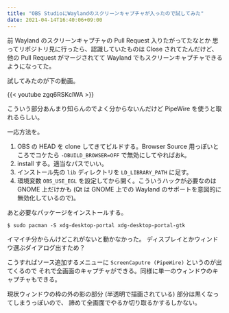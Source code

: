 ```yaml
---
title: "OBS StudioにWaylandのスクリーンキャプチャが入ったので試してみた"
date: 2021-04-14T16:40:06+09:00
---
```


前 Wayland のスクリーンキャプチャの Pull Request 入りたがってたなとか
思ってリポジトリ見に行ったら、認識していたものは Close されてたんだけど、
他の Pull Request がマージされてて Wayland でもスクリーンキャプチャできるようになってた。

試してみたのが下の動画。

{{< youtube zgq6RSKclWA >}}

こういう部分あんまり知らんのでよく分からないんだけど PipeWire を使うと取れるらしい。

一応方法を。

1. OBS の HEAD を clone してきてビルドする。Browser Source 用っぽいところでコケたら
    `-DBUILD_BROWSER=OFF` で無効にしてやればおk。
1. install する。適当なパスでいい。
1. インストール先の `lib` ディレクトリを `LD_LIBRARY_PATH` に足す。
1. 環境変数 `OBS_USE_EGL` を設定してから開く。こういうハックが必要なのは GNOME 上だけかも
    (Qt は GNOME 上での Wayland のサポートを意図的に無効化しているので)。

あと必要なパッケージをインストールする。

```plaintext
$ sudo pacman -S xdg-desktop-portal xdg-desktop-portal-gtk
```

イマイチ分からんけどこれがないと動かなかった。
ディスプレイとかウィンドウ選ぶダイアログ出すため？

こうすればソース追加するメニューに `ScreenCaputre (PipeWire)` というのが出てくるので
それで全画面のキャプチャができる。同様に単一のウィンドウのキャプチャもできる。

現状ウィンドウの枠の外の影の部分 (半透明で描画されている) 部分は黒くなってしまうっぽいので、
諦めて全画面でやるか切り取るかするしかない。
